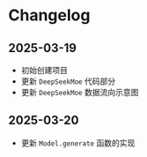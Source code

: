 # Changelog

## 2025-03-19
- 初始创建项目
- 更新 `DeepSeekMoe` 代码部分
- 更新 `DeepSeekMoe` 数据流向示意图

## 2025-03-20
- 更新 `Model.generate` 函数的实现